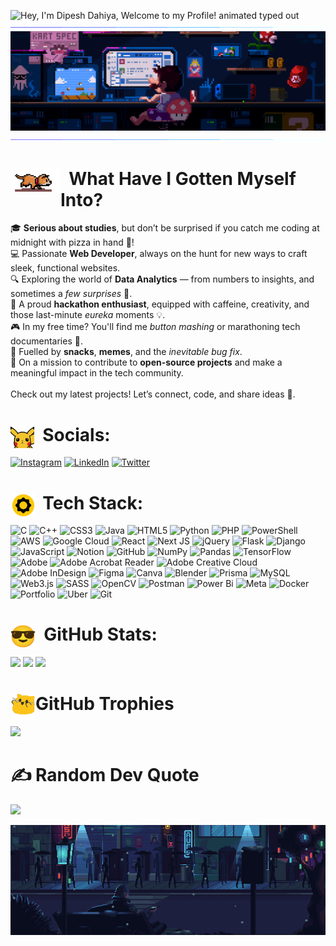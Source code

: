 <img src="https://readme-typing-svg.demolab.com?font=Operator+Mono&size=37&duration=2800&pause=2000&color=FAFAFA&center=true&vCenter=true&width=940&height=50&lines=Hey%2C+I'm+Dipesh+Dahiya" align="middle" alt="Hey, I'm Dipesh Dahiya, Welcome to my Profile! animated typed out">

<img  src="borderseperator.gif">
<img src="topgif.gif">
<img  src="borderseperator.gif">

# <img src="headgif-ezgif.com-crop.gif" width="80px" align="left" > &nbsp;  What Have I Gotten Myself Into? <br>

🎓 **Serious about studies**, but don’t be surprised if you catch me coding at midnight with pizza in hand 🍕!<br>💻 Passionate **Web Developer**, always on the hunt for new ways to craft sleek, functional websites.<br>🔍 Exploring the world of **Data Analytics** — from numbers to insights, and sometimes a *few surprises* 🧐.<br>🚀 A proud **hackathon enthusiast**, equipped with caffeine, creativity, and those last-minute *eureka* moments 💡.<br>🎮 In my free time? You'll find me *button mashing* or marathoning tech documentaries 🎥.<br>🍕 Fuelled by **snacks**, **memes**, and the *inevitable bug fix*.<br>🌟 On a mission to contribute to **open-source projects** and make a meaningful impact in the tech community.<br><br>Check out my latest projects! Let’s connect, code, and share ideas 🚀.<br>


# <img src="pikachu-pokemon.gif" width="38px" align="left" >&nbsp; Socials: 
[![Instagram](https://img.shields.io/badge/Instagram-%23E4405F.svg?style=for-the-badge&logo=Instagram&logoColor=white)](https://instagram.com/ddipesh2103) [![LinkedIn](https://img.shields.io/badge/LinkedIn-%230077B5.svg?style=for-the-badge&logo=linkedin&logoColor=white)](https://linkedin.com/in/dipesh-dahiya/) [![Twitter](https://img.shields.io/badge/X-black.svg?style=for-the-badge&logo=X&logoColor=white)](https://x.com/DahiyaDipe75433) <br>

# <img src="brainpull-brainpull-stories.gif" width="38px" align="left" >&nbsp; Tech Stack: 
![C](https://img.shields.io/badge/c-%2300599C.svg?style=for-the-badge&logo=c&logoColor=white) ![C++](https://img.shields.io/badge/c++-%2300599C.svg?style=for-the-badge&logo=c%2B%2B&logoColor=white) ![CSS3](https://img.shields.io/badge/css3-%231572B6.svg?style=for-the-badge&logo=css3&logoColor=white) ![Java](https://img.shields.io/badge/java-%23ED8B00.svg?style=for-the-badge&logo=openjdk&logoColor=white) ![HTML5](https://img.shields.io/badge/html5-%23E34F26.svg?style=for-the-badge&logo=html5&logoColor=white) ![Python](https://img.shields.io/badge/python-3670A0?style=for-the-badge&logo=python&logoColor=ffdd54) ![PHP](https://img.shields.io/badge/php-%23777BB4.svg?style=for-the-badge&logo=php&logoColor=white) ![PowerShell](https://img.shields.io/badge/PowerShell-%235391FE.svg?style=for-the-badge&logo=powershell&logoColor=white) ![AWS](https://img.shields.io/badge/AWS-%23FF9900.svg?style=for-the-badge&logo=amazon-aws&logoColor=white) ![Google Cloud](https://img.shields.io/badge/GoogleCloud-%234285F4.svg?style=for-the-badge&logo=google-cloud&logoColor=white) ![React](https://img.shields.io/badge/react-%2320232a.svg?style=for-the-badge&logo=react&logoColor=%2361DAFB) ![Next JS](https://img.shields.io/badge/Next-black?style=for-the-badge&logo=next.js&logoColor=white) ![jQuery](https://img.shields.io/badge/jquery-%230769AD.svg?style=for-the-badge&logo=jquery&logoColor=white) ![Flask](https://img.shields.io/badge/flask-%23000.svg?style=for-the-badge&logo=flask&logoColor=white) ![Django](https://img.shields.io/badge/django-%23092E20.svg?style=for-the-badge&logo=django&logoColor=white) ![JavaScript](https://img.shields.io/badge/javascript-%23323330.svg?style=for-the-badge&logo=javascript&logoColor=%23F7DF1E) ![Notion](https://img.shields.io/badge/Notion-%23000000.svg?style=for-the-badge&logo=notion&logoColor=white) ![GitHub](https://img.shields.io/badge/github-%23121011.svg?style=for-the-badge&logo=github&logoColor=white) ![NumPy](https://img.shields.io/badge/numpy-%23013243.svg?style=for-the-badge&logo=numpy&logoColor=white) ![Pandas](https://img.shields.io/badge/pandas-%23150458.svg?style=for-the-badge&logo=pandas&logoColor=white) ![TensorFlow](https://img.shields.io/badge/TensorFlow-%23FF6F00.svg?style=for-the-badge&logo=TensorFlow&logoColor=white) ![Adobe](https://img.shields.io/badge/adobe-%23FF0000.svg?style=for-the-badge&logo=adobe&logoColor=white) ![Adobe Acrobat Reader](https://img.shields.io/badge/Adobe%20Acrobat%20Reader-EC1C24.svg?style=for-the-badge&logo=Adobe%20Acrobat%20Reader&logoColor=white) ![Adobe Creative Cloud](https://img.shields.io/badge/Adobe%20Creative%20Cloud-DA1F26.svg?style=for-the-badge&logo=Adobe%20Creative%20Cloud&logoColor=white) ![Adobe InDesign](https://img.shields.io/badge/Adobe%20InDesign-49021F?style=for-the-badge&logo=adobeindesign&logoColor=FF3366) ![Figma](https://img.shields.io/badge/figma-%23F24E1E.svg?style=for-the-badge&logo=figma&logoColor=white) ![Canva](https://img.shields.io/badge/Canva-%2300C4CC.svg?style=for-the-badge&logo=Canva&logoColor=white) ![Blender](https://img.shields.io/badge/blender-%23F5792A.svg?style=for-the-badge&logo=blender&logoColor=white) ![Prisma](https://img.shields.io/badge/Prisma-3982CE?style=for-the-badge&logo=Prisma&logoColor=white) ![MySQL](https://img.shields.io/badge/mysql-4479A1.svg?style=for-the-badge&logo=mysql&logoColor=white) ![Web3.js](https://img.shields.io/badge/web3.js-F16822?style=for-the-badge&logo=web3.js&logoColor=white) ![SASS](https://img.shields.io/badge/SASS-hotpink.svg?style=for-the-badge&logo=SASS&logoColor=white) ![OpenCV](https://img.shields.io/badge/opencv-%23white.svg?style=for-the-badge&logo=opencv&logoColor=white) ![Postman](https://img.shields.io/badge/Postman-FF6C37?style=for-the-badge&logo=postman&logoColor=white) ![Power Bi](https://img.shields.io/badge/power_bi-F2C811?style=for-the-badge&logo=powerbi&logoColor=black) ![Meta](https://img.shields.io/badge/Meta-%230467DF.svg?style=for-the-badge&logo=Meta&logoColor=white) ![Docker](https://img.shields.io/badge/docker-%230db7ed.svg?style=for-the-badge&logo=docker&logoColor=white) ![Portfolio](https://img.shields.io/badge/Portfolio-%23000000.svg?style=for-the-badge&logo=firefox&logoColor=#FF7139) ![Uber](https://img.shields.io/badge/Uber-%23000000.svg?style=for-the-badge&logo=Uber&logoColor=white) ![Git](https://img.shields.io/badge/git-%23F05033.svg?style=for-the-badge&logo=git&logoColor=white) <br>

# <img src="sunglasses-emoji-tiktok.gif" width="40px" align="left" > &nbsp; GitHub Stats:
![](https://github-readme-stats.vercel.app/api?username=Dipeshdahiya&theme=transparent&hide_border=false&include_all_commits=false&count_private=false)
![](https://github-readme-streak-stats.herokuapp.com/?user=Dipeshdahiya&theme=transparent&hide_border=false)
![](https://github-readme-stats.vercel.app/api/top-langs/?username=Dipeshdahiya&theme=transparent&hide_border=false&include_all_commits=false&count_private=false&layout=compact) <br>

# <img src="240814242-2c79649a-b04c-4c78-998f-c126db48305c.png" width="40px" align="left" > GitHub Trophies 
 ![](https://github-profile-trophy.vercel.app/?username=Dipeshdahiya&theme=radical&no-frame=false&no-bg=true&margin-w=4) <br>

# ✍️ Random Dev Quote
![](https://quotes-github-readme.vercel.app/api?type=horizontal&theme=transparent) <br>

<img src="242390524-0c7eb6ed-663b-4ce4-bfbd-18239a38ba1b-ezgif.com-crop.gif">

<!-- Proudly created with GPRM ( https://gprm.itsvg.in ) -->
